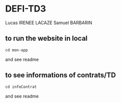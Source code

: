 # DEFI-TD3

Lucas IRENEE LACAZE
Samuel BARBARIN

## to run the website in local

```node
cd mon-app
```

and see readme

## to see informations of contrats/TD

```node
cd infoContrat
```

and see readme
